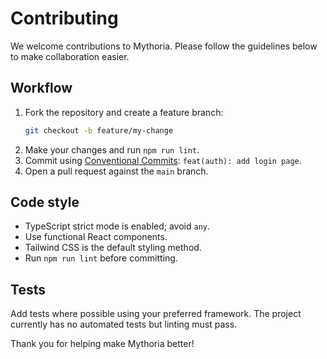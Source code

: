 # Contributing

We welcome contributions to Mythoria. Please follow the guidelines below to make collaboration easier.

## Workflow

1. Fork the repository and create a feature branch:
   ```bash
   git checkout -b feature/my-change
   ```
2. Make your changes and run `npm run lint`.
3. Commit using [Conventional Commits](https://www.conventionalcommits.org/):
   `feat(auth): add login page`.
4. Open a pull request against the `main` branch.

## Code style

- TypeScript strict mode is enabled; avoid `any`.
- Use functional React components.
- Tailwind CSS is the default styling method.
- Run `npm run lint` before committing.

## Tests

Add tests where possible using your preferred framework. The project currently has no automated tests but linting must pass.

Thank you for helping make Mythoria better!
